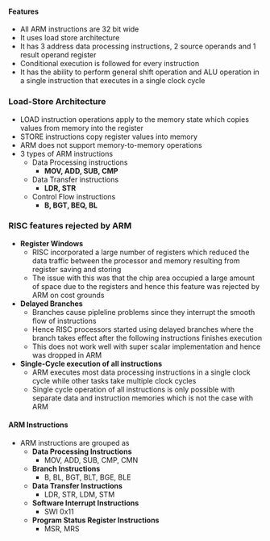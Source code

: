 #### Features 
* All ARM instructions are 32 bit wide 
* It uses load store architecture 
* It has 3 address data processing instructions, 2 source operands and 1 result operand register 
* Conditional execution is followed for every instruction 
* It has the ability to perform general shift operation and ALU operation in a single instruction that executes in a single clock cycle

### Load-Store Architecture 
* LOAD instruction operations apply to the memory state which copies values from memory into the register 
* STORE instructions copy register values into memory 
* ARM does not support memory-to-memory operations 
* 3 types of ARM instructions 
	* Data Processing instructions 
		* **MOV, ADD, SUB, CMP**
	* Data Transfer instructions 
		* **LDR, STR**
	* Control Flow instructions 
		* **B, BGT, BEQ, BL**

### RISC features rejected by ARM
* **Register Windows**
	* RISC incorporated a large number of registers which reduced the data traffic between the processor and memory resulting from register saving and storing 
	* The issue with this was that the chip area occupied a large amount of space due to the registers and hence this feature was rejected by ARM on cost grounds
* **Delayed Branches**
	* Branches cause pipleline problems since they interrupt the smooth flow of instructions
	* Hence RISC processors started using delayed branches where the branch takes effect after the following instructions finishes execution 
	* This does not work well with super scalar implementation and hence was dropped in ARM
* **Single-Cycle execution of all instructions**
	* ARM executes most data processing instructions in a single clock cycle while other tasks take multiple clock cycles 
	* Single cycle operation of all instructions is only possible with separate data and instruction memories which is not the case with ARM

#### ARM Instructions 
* ARM instructions are grouped as 
	* **Data Processing Instructions** 
		* MOV, ADD, SUB, CMP, CMN
	* **Branch Instructions** 
		* B, BL, BGT, BLT, BGE, BLE
	* **Data Transfer Instructions** 
		* LDR, STR, LDM, STM
	* **Software Interrupt Instructions** 
		* SWI 0x11
	* **Program Status Register Instructions** 
		* MSR, MRS
